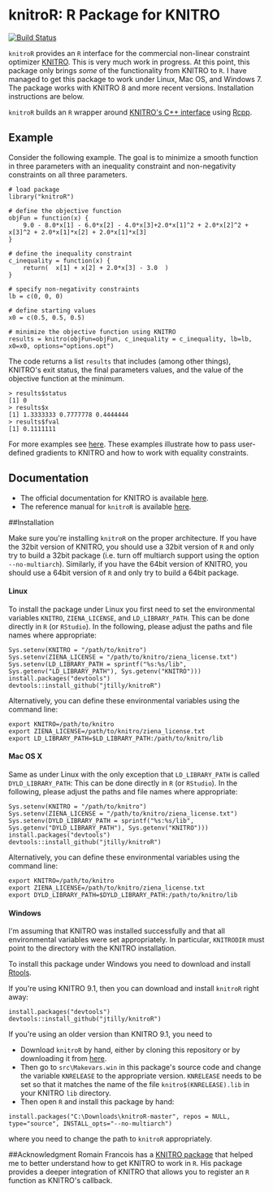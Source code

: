 knitroR: R Package for KNITRO
=======
[![Build Status](https://travis-ci.org/jtilly/knitroR.svg?branch=master)](https://travis-ci.org/jtilly/knitroR)

`knitroR` provides an `R` interface for the commercial non-linear constraint optimizer [KNITRO](http://www.ziena.com/knitro.htm). This is very much work in progress. At this point, this package only brings *some* of the functionality from KNITRO to `R`. I have managed to get this package to work under Linux, Mac OS, and Windows 7. The package works with KNITRO 8 and more recent versions. Installation instructions are below. 

`knitroR` builds an `R` wrapper around [KNITRO's C++ interface](https://www.artelys.com/tools/knitro_doc/2_userGuide/gettingStarted/startCallableLibrary.html) using [Rcpp](http://dirk.eddelbuettel.com/code/rcpp.html).

## Example

Consider the following example. The goal is to minimize a smooth function in three parameters with an inequality constraint and non-negativity constraints on all three parameters.

```{r}
# load package
library("knitroR")

# define the objective function
objFun = function(x) { 
    9.0 - 8.0*x[1] - 6.0*x[2] - 4.0*x[3]+2.0*x[1]^2 + 2.0*x[2]^2 + x[3]^2 + 2.0*x[1]*x[2] + 2.0*x[1]*x[3]
}

# define the inequality constraint
c_inequality = function(x) {
    return(  x[1] + x[2] + 2.0*x[3] - 3.0  )
}

# specify non-negativity constraints
lb = c(0, 0, 0)

# define starting values
x0 = c(0.5, 0.5, 0.5)

# minimize the objective function using KNITRO
results = knitro(objFun=objFun, c_inequality = c_inequality, lb=lb, x0=x0, options="options.opt")
```
The code returns a list `results` that includes (among other things), KNITRO's exit status, the final parameters values, and the value of the objective function at the minimum.
```
> results$status
[1] 0
> results$x
[1] 1.3333333 0.7777778 0.4444444
> results$fval
[1] 0.1111111
```
For more examples see [here](https://github.com/jtilly/knitroR/tree/master/demo). These examples illustrate how to pass user-defined gradients to KNITRO and how to work with equality constraints.

## Documentation
* The official documentation for KNITRO is available [here](http://www.artelys.com/tools/knitro_doc/).
* The reference manual for `knitroR` is available [here](https://jtilly.github.io/knitroR/knitroR.pdf "Documentation for knitroR: R Package for KNITRO"). 

##Installation

Make sure you're installing `knitroR` on the proper architecture. If you have the 32bit version of KNITRO, you should use a 32bit version of `R` and only try to build a 32bit package (i.e. turn off multiarch support using the option `--no-multiarch`). Similarly, if you have the 64bit version of KNITRO, you should use a 64bit version of `R` and only try to build a 64bit package. 

#### Linux 
To install the package under Linux you first need to set the environmental variables `KNITRO`, `ZIENA_LICENSE`, and `LD_LIBRARY_PATH`. This can be done directly in `R` (or `RStudio`). In the following, please adjust the paths and file names where appropriate:
```{r}
Sys.setenv(KNITRO = "/path/to/knitro")
Sys.setenv(ZIENA_LICENSE = "/path/to/knitro/ziena_license.txt")
Sys.setenv(LD_LIBRARY_PATH = sprintf("%s:%s/lib", Sys.getenv("LD_LIBRARY_PATH"), Sys.getenv("KNITRO")))
install.packages("devtools")
devtools::install_github("jtilly/knitroR")
```
Alternatively, you can define these environmental variables using the command line:
```{bash}
export KNITRO=/path/to/knitro
export ZIENA_LICENSE=/path/to/knitro/ziena_license.txt
export LD_LIBRARY_PATH=$LD_LIBRARY_PATH:/path/to/knitro/lib
```

#### Mac OS X
Same as under Linux with the only exception that `LD_LIBRARY_PATH` is called `DYLD_LIBRARY_PATH`: This can be done directly in `R` (or `RStudio`). In the following, please adjust the paths and file names where appropriate:
```{r}
Sys.setenv(KNITRO = "/path/to/knitro")
Sys.setenv(ZIENA_LICENSE = "/path/to/knitro/ziena_license.txt")
Sys.setenv(DYLD_LIBRARY_PATH = sprintf("%s:%s/lib", Sys.getenv("DYLD_LIBRARY_PATH"), Sys.getenv("KNITRO")))
install.packages("devtools")
devtools::install_github("jtilly/knitroR")
```
Alternatively, you can define these environmental variables using the command line:
```{bash}
export KNITRO=/path/to/knitro
export ZIENA_LICENSE=/path/to/knitro/ziena_license.txt
export DYLD_LIBRARY_PATH=$DYLD_LIBRARY_PATH:/path/to/knitro/lib
```

#### Windows

I'm assuming that KNITRO was installed successfully and that all environmental variables were set appropriately. In particular, `KNITRODIR` must point to the directory with the KNITRO installation.

To install this package under Windows you need to download and install [Rtools](http://cran.r-project.org/bin/windows/Rtools/). 

If you're using KNITRO 9.1, then you can download and install `knitroR` right away:
```{r}
install.packages("devtools")
devtools::install_github("jtilly/knitroR")
```

If you're using an older version than KNITRO 9.1, you need to
- Download `knitroR` by hand, either by cloning this repository or by downloading it from [here](https://github.com/jtilly/knitroR/archive/master.zip). 
- Then go to `src\Makevars.win` in this package's source code and change the variable `KNRELEASE` to the appropriate version. `KNRELEASE` needs to be set so that it matches the name of the file `knitro$(KNRELEASE).lib` in your KNITRO `lib` directory. 
- Then open `R` and install this package by hand: 
```{r}
install.packages("C:\Downloads\knitroR-master", repos = NULL, type="source", INSTALL_opts="--no-multiarch")
```
where you need to change the path to `knitroR` appropriately. 

##Acknowledgment
Romain Francois has a [KNITRO package](https://github.com/romainfrancois/KNITRO/) that helped me to better understand how to get KNITRO to work in `R`. His package provides a deeper integration of KNITRO that allows you to register an `R` function as KNITRO's callback.
